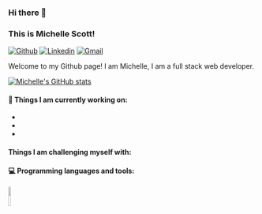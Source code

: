 
### Hi there 👋 
### This is Michelle Scott!

[![Github](https://img.shields.io/badge/-Github-000?style=flat&logo=Github&logoColor=white)](https://github.com/scottmm374)
[![Linkedin](https://img.shields.io/badge/-LinkedIn-blue?style=flat&logo=Linkedin&logoColor=white)](https://www.linkedin.com/in/scottmm374/)
[![Gmail](https://img.shields.io/badge/-Gmail-c14438?style=flat&logo=Gmail&logoColor=white)](mailto:scottmm374@gmail.com)

Welcome to my Github page! I am Michelle, I am a full stack web developer. 

[![Michelle's GitHub stats](https://github-readme-stats.vercel.app/api?username=scottmm374&theme=onedark&show_icons=true&include_all_commits=true&count_private=true&hide=stars)](https://github.com/scottmm374/github-readme-stats)





#### 🌱 Things I am currently working on: 
- 
- 
- 

#### Things I am challenging myself with:


#### :computer: Programming languages and tools: 
<p>
	

<code><img width="10%" src="https://www.vectorlogo.zone/logos/python/python-ar21.svg"></code>



<!-- Here are some ideas to get you started:

<!--- 🔭 I’m currently working on ...
<!--<!--<!--<!--<!--<!--<!--- 🌱 I’m currently learning ...
<!--<!--<!--<!--<!--<!--- 👯 I’m looking to collaborate on ...
<!--<!--<!--<!--<!--- 🤔 I’m looking for help with ...
<!--<!--<!--<!--- 💬 Ask me about ...
<!--<!--<!--- 📫 How to reach me: ...
<!--<!--- 😄 Pronouns: ...
<!--- ⚡ Fun fact: ...
-->

